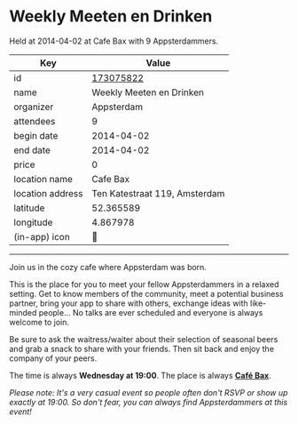 # Weekly Meeten en Drinken
Held at 2014-04-02 at Cafe Bax with 9 Appsterdammers.
        
|Key|Value
|---|---|
|id|[173075822](https://www.meetup.com/appsterdam/events/173075822/)|
|name|Weekly Meeten en Drinken|
|organizer|Appsterdam|
|attendees|9|
|begin date|2014-04-02|
|end date|2014-04-02|
|price|0|
|location name|Cafe Bax|
|location address|Ten Katestraat 119, Amsterdam|
|latitude|52.365589|
|longitude|4.867978|
|(in-app) icon|🍺|

---

Join us in the cozy cafe where Appsterdam was born.

This is the place for you to meet your fellow Appsterdammers in a relaxed setting. Get to know members of the community, meet a potential business partner, bring your app to share with others, exchange ideas with like-minded people... No talks are ever scheduled and everyone is always welcome to join.

Be sure to ask the waitress/waiter about their selection of seasonal beers and grab a snack to share with your friends. Then sit back and enjoy the company of your peers.

The time is always **Wednesday at 19:00**. The place is always **[Café Bax](http://www.cafebax.nl/)**.

*Please note: It's a very casual event so people often don't RSVP or show up exactly at 19:00. So don't fear, you can *always* find Appsterdammers at this event!*


